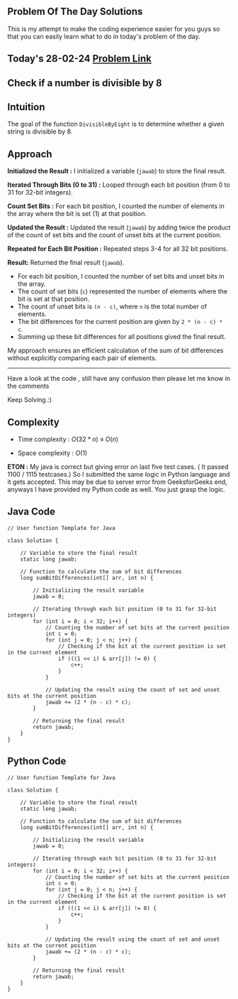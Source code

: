 ## Problem Of The Day Solutions

This is my attempt to make the coding experience easier for you guys so that you can easily learn what to do in today's problem of the day.

## Today's 28-02-24 [Problem Link](https://www.geeksforgeeks.org/problems/check-if-a-number-is-divisible-by-83957/1)
## Check if a number is divisible by 8

## Intuition
The goal of the function `DivisibleByEight` is to determine whether a given string is divisible by 8.

## Approach

**Initialized the Result :** I initialized a variable (`jawab`) to store the final result.

**Iterated Through Bits (0 to 31) :** Looped through each bit position (from 0 to 31 for 32-bit integers).

**Count Set Bits :** For each bit position, I counted the number of elements in the array where the bit is set (1) at that position.

**Updated the Result :** Updated the result (`jawab`) by adding twice the product of the count of set bits and the count of unset bits at the current position.

**Repeated for Each Bit Position :** Repeated steps 3-4 for all 32 bit positions.

**Result:** Returned the final result (`jawab`).


- For each bit position, I counted the number of set bits and unset bits in the array.
- The count of set bits (`c`) represented the number of elements where the bit is set at that position.
- The count of unset bits is `(n - c)`, where `n` is the total number of elements.
- The bit differences for the current position are given by `2 * (n - c) * c`.
- Summing up these bit differences for all positions gived the final result.


My approach ensures an efficient calculation of the sum of bit differences without explicitly comparing each pair of elements.

---
Have a look at the code , still have any confusion then please let me know in the comments

Keep Solving.:)

## Complexity
- Time complexity : $O(32 * n)$ ${\equiv}$ $O(n)$
<!-- Add your time complexity here, e.g. $$O())$$ -->

- Space complexity : $O(1)$
<!-- Add your space complexity here, e.g. $$O(n)$$ -->
   
**ETON :** My java is correct but giving error on last five test cases. ( It passed 1100 / 1115 testcases.) So I submitted the same logic in Python language and it gets accepted. This may be due to server error from GeeksforGeeks end, anyways I have provided my Python code as well. You just grasp the logic.

## Java Code

```
// User function Template for Java

class Solution {
    
    // Variable to store the final result
    static long jawab;

    // Function to calculate the sum of bit differences
    long sumBitDifferences(int[] arr, int n) {
        
        // Initializing the result variable
        jawab = 0;

        // Iterating through each bit position (0 to 31 for 32-bit integers)
        for (int i = 0; i < 32; i++) {
            // Counting the number of set bits at the current position
            int c = 0;
            for (int j = 0; j < n; j++) {
                // Checking if the bit at the current position is set in the current element
                if (((1 << i) & arr[j]) != 0) {
                    c++;
                }
            }

            // Updating the result using the count of set and unset bits at the current position
            jawab += (2 * (n - c) * c);
        }

        // Returning the final result
        return jawab;
    }
}
```

## Python Code

```
// User function Template for Java

class Solution {
    
    // Variable to store the final result
    static long jawab;

    // Function to calculate the sum of bit differences
    long sumBitDifferences(int[] arr, int n) {
        
        // Initializing the result variable
        jawab = 0;

        // Iterating through each bit position (0 to 31 for 32-bit integers)
        for (int i = 0; i < 32; i++) {
            // Counting the number of set bits at the current position
            int c = 0;
            for (int j = 0; j < n; j++) {
                // Checking if the bit at the current position is set in the current element
                if (((1 << i) & arr[j]) != 0) {
                    c++;
                }
            }

            // Updating the result using the count of set and unset bits at the current position
            jawab += (2 * (n - c) * c);
        }

        // Returning the final result
        return jawab;
    }
}
```
